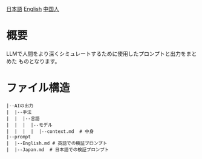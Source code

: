 [日本語](https://github.com/Yukkurisiteikitai/Roleplay-human/blob/main/docs/README-JP.md)
[English](https://github.com/Yukkurisiteikitai/Roleplay-human/blob/main/docs/README-EN.md)
[中国人](https://github.com/Yukkurisiteikitai/Roleplay-human/blob/main/docs/README-zh-CHN.md)

# 概要
LLMで人間をより深くシミュレートするために使用したプロンプトと出力をまとめた
ものとなります。


# ファイル構造
```
|--AIの出力
|  |--手法
|  |  |--言語
|  |  |  |--モデル
|  |  |  |  |--context.md  # 中身
|--prompt
|  |--English.md # 英語での検証プロンプト
|  |--Japan.md  # 日本語での検証プロンプト